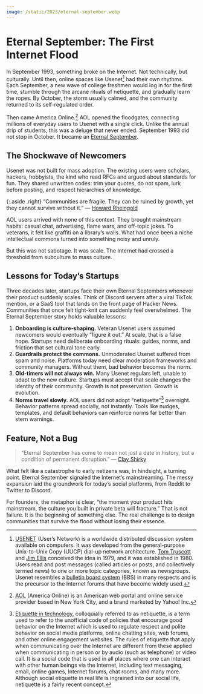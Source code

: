 ```yaml
---
image: /static/2023/eternal-september.webp
---
```

# Eternal September: The First Internet Flood

In September 1993, something broke on the Internet. Not technically, but
culturally. Until then, online spaces like Usenet[^USENET] had their own rhythms.
Each September, a new wave of college freshmen would log in for the
first time, stumble through the arcane rituals of netiquette, and
gradually learn the ropes. By October, the storm usually calmed, and the
community returned to its self-regulated order.

Then came America Online.[^AOL] AOL opened the floodgates, connecting millions of everyday users to Usenet with a single click. Unlike the annual drip of students, this was a deluge that never ended. September 1993 did not stop in October. It became an [Eternal September](/2023/eternal-september/).

## The Shockwave of Newcomers

Usenet was not built for mass adoption. The existing users were scholars, hackers, hobbyists, the kind who read RFCs and argued about standards for fun. They shared unwritten codes: trim your quotes, do not spam, lurk before posting, and respect hierarchies of knowledge.

{:.aside .right}
“Communities are fragile. They can be ruined by growth, yet they cannot survive without it.” — [Howard Rheingold](https://en.wikipedia.org/wiki/Howard_Rheingold)

AOL users arrived with none of this context. They brought mainstream
habits: casual chat, advertising, flame wars, and off-topic jokes. To
veterans, it felt like graffiti on a library’s walls. What had once been
a niche intellectual commons turned into something noisy and unruly.

But this was not sabotage. It was scale. The Internet had crossed a
threshold from subculture to mass culture.

## Lessons for Today’s Startups

Three decades later, startups face their own Eternal Septembers whenever their product suddenly scales. Think of Discord servers after a viral TikTok mention, or a SaaS tool that lands on the front page of Hacker
News. Communities that once felt tight-knit can suddenly feel
overwhelmed. The Eternal September story holds valuable lessons:

1. **Onboarding is culture-shaping.** Veteran Usenet users assumed newcomers would eventually “figure it out.” At scale, that is a false hope. Startups need deliberate onboarding rituals: guides, norms, and friction that set cultural tone early.
2. **Guardrails protect the commons.** Unmoderated Usenet suffered from spam and noise. Platforms today need clear moderation frameworks and community managers. Without them, bad behavior becomes the norm.
3. **Old-timers will not always win.** Many Usenet regulars left, unable to adapt to the new culture. Startups must accept that scale changes the identity of their community. Growth is not preservation. Growth is evolution.
4. **Norms travel slowly.** AOL users did not adopt “netiquette”[^netiquette] overnight. Behavior patterns spread  socially, not instantly. Tools like nudges, templates, and default behaviors can reinforce norms far better than stern warnings.

## Feature, Not a Bug

> “Eternal September has come to mean not just a date in history, but a condition of permanent disruption.” — [Clay Shirky](https://en.wikipedia.org/wiki/Clay_Shirky)

What felt like a catastrophe to early netizens was, in hindsight, a
turning point. Eternal September signaled the Internet’s mainstreaming.
The messy expansion laid the groundwork for today’s social platforms,
from Reddit to Twitter to Discord.

For founders, the metaphor is clear, “the moment your product hits
mainstream, the culture you built in private beta will fracture.” That is
not failure. It is the beginning of something else. The real challenge
is to design communities that survive the flood without losing their
essence.


[^USENET]: [USENET](https://en.wikipedia.org/wiki/Usenet) (User’s Network) is a worldwide distributed discussion system available on computers. It was developed from the general-purpose Unix-to-Unix Copy (UUCP) dial-up network architecture. [Tom Truscott](https://en.wikipedia.org/wiki/Tom_Truscott) and [Jim Ellis](https://en.wikipedia.org/wiki/Jim_Ellis_(computing)) conceived the idea in 1979, and it was established in 1980. Users read and post messages (called articles or posts, and collectively termed news) to one or more topic categories, known as newsgroups. Usenet resembles a [bulletin board system](https://en.wikipedia.org/wiki/Bulletin_board_system) (BBS) in many respects and is the precursor to the Internet forums that have become widely used.

[^AOL]: [AOL](https://en.wikipedia.org/wiki/AOL) (America Online) is an American web portal and online service provider based in New York City, and a brand marketed by Yahoo! Inc.

[^netiquette]: [Etiquette in technology](https://en.wikipedia.org/wiki/Etiquette_in_technology), colloquially referred to as netiquette, is a term used to refer to the unofficial code of policies that encourage good behavior on the Internet which is used to regulate respect and polite behavior on social media platforms, online chatting sites, web forums, and other online engagement websites. The rules of etiquette that apply when communicating over the Internet are different from these applied when communicating in person or by audio (such as telephone) or video call. It is a social code that is used in all places where one can interact with other human beings via the Internet, including text messaging, email, online games, Internet forums, chat rooms, and many more. Although social etiquette in real life is ingrained into our social life, netiquette is a fairly recent concept.